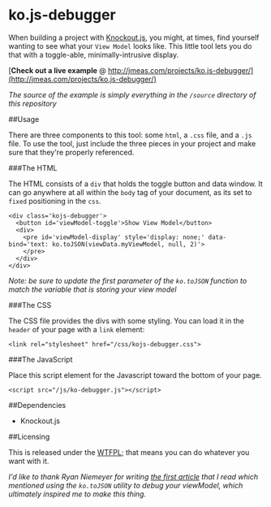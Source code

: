 ko.js-debugger
==============

When building a project with [Knockout.js](http://knockoutjs.com/), you might, at times, find yourself wanting to see what your `View Model` looks like. This little tool lets you do that with a toggle-able, minimally-intrusive display.

[**Check out a live example** @ http://jmeas.com/projects/ko.js-debugger/](http://jmeas.com/projects/ko.js-debugger/)

_The source of the example is simply everything in the `/source` directory of this repository_

##Usage

There are three components to this tool: some `html`, a `.css` file, and a `.js` file. To use the tool, just include the three pieces in your project and make sure that they're properly referenced.

###The HTML

The HTML consists of a `div` that holds the toggle button and data window. It can go anywhere at all within the `body` tag of your document, as its set to `fixed` positioning in the `css`.

    <div class='kojs-debugger'>
      <button id='viewModel-toggle'>Show View Model</button>
      <div>
        <pre id='viewModel-display' style='display: none;' data-bind='text: ko.toJSON(viewData.myViewModel, null, 2)'>
        </pre>
      </div>
    </div>

_Note: be sure to update the first parameter of the `ko.toJSON` function to match the variable that is storing your view model_

###The CSS

The CSS file provides the divs with some styling. You can load it in the `header` of your page with a `link` element:

    <link rel="stylesheet" href="/css/kojs-debugger.css">

###The JavaScript

Place this script element for the Javascript toward the bottom of your page.

    <script src="/js/ko-debugger.js"></script>

##Dependencies

- Knockout.js

##Licensing

This is released under the [WTFPL](http://www.wtfpl.net/); that means you can do whatever you want with it.

_I'd like to thank Ryan Niemeyer for writing [the first article](http://www.knockmeout.net/2011/06/10-things-to-know-about-knockoutjs-on.html) that I read which mentioned using the `ko.toJSON` utility to debug your viewModel, which ultimately inspired me to make this thing._

